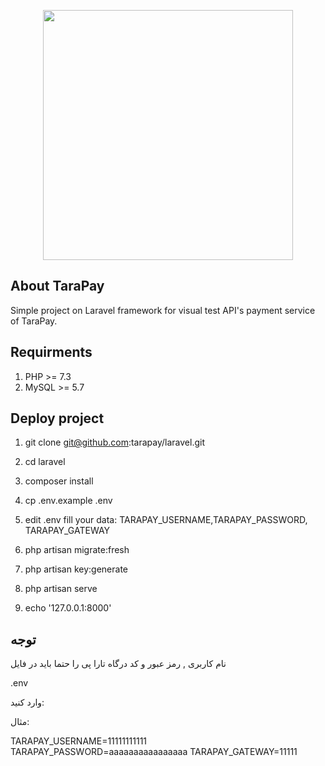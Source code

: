 <p align="center"><img src="public/img/logo.png" width="400"></p>

## About TaraPay 
Simple project on Laravel framework for visual test API's payment service of TaraPay.

## Requirments

1. PHP >= 7.3
2. MySQL >= 5.7


## Deploy project

1. git clone git@github.com:tarapay/laravel.git
2. cd laravel
3. composer install
4. cp .env.example .env

5. edit  .env fill your data:
TARAPAY_USERNAME,TARAPAY_PASSWORD, TARAPAY_GATEWAY 
6. php artisan migrate:fresh
7.  php artisan key:generate
8. php artisan serve
9. echo '127.0.0.1:8000' 
## توجه
نام کاربری , رمز عبور و کد درگاه  تارا پی  را حتما باید
در فایل

.env 

وارد کنید:

مثال:

TARAPAY_USERNAME=11111111111
TARAPAY_PASSWORD=aaaaaaaaaaaaaaaa
TARAPAY_GATEWAY=11111
  
 
 



